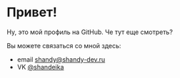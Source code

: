 # Привет!
Ну, это мой профиль на GitHub. Че тут еще смотреть?

Вы можете связаться со мной здесь:
* email <shandy@shandy-dev.ru>
* VK [@shandeika](https://vk.com/shandeika)

